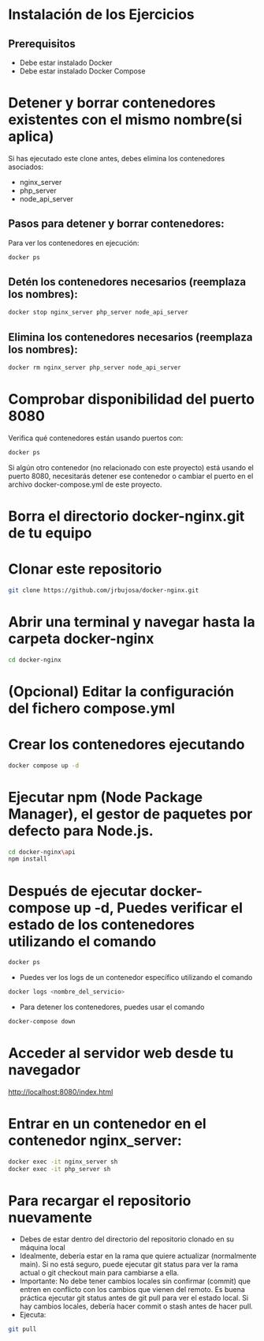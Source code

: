# Instalación de los Ejercicios
## Prerequisitos

- Debe estar instalado Docker
- Debe estar instalado Docker Compose

# Detener y borrar contenedores existentes con el mismo nombre(si aplica)

Si has ejecutado este clone antes, debes elimina los contenedores asociados:

* nginx_server
* php_server
* node_api_server

## Pasos para detener y borrar contenedores:

Para ver los contenedores en ejecución:
```bash 
docker ps
```

## Detén los contenedores necesarios (reemplaza los nombres):
```bash 
docker stop nginx_server php_server node_api_server
```

## Elimina los contenedores necesarios (reemplaza los nombres):
```bash 
docker rm nginx_server php_server node_api_server
```

# Comprobar disponibilidad del puerto 8080

Verifica qué contenedores están usando puertos con:

```bash 
docker ps
```

Si algún otro contenedor (no relacionado con este proyecto) está usando el puerto 8080, necesitarás detener ese contenedor o cambiar el puerto en el archivo docker-compose.yml de este proyecto.

# Borra el directorio docker-nginx.git de tu equipo

# Clonar este repositorio
```bash 
git clone https://github.com/jrbujosa/docker-nginx.git
```

# Abrir una terminal y navegar hasta la carpeta docker-nginx
```bash 
cd docker-nginx
```

# (Opcional) Editar la configuración del fichero compose.yml

# Crear los contenedores ejecutando
```bash 
docker compose up -d

```

# Ejecutar npm (Node Package Manager), el gestor de paquetes por defecto para Node.js.
```bash 
cd docker-nginx\api
npm install
```


# Después de ejecutar docker-compose up -d, Puedes verificar el estado de los contenedores utilizando el comando
```bash 
docker ps
```

- Puedes ver los logs de un contenedor específico utilizando el comando
```bash 
docker logs <nombre_del_servicio>
```

- Para detener los contenedores, puedes usar el comando
```bash 
docker-compose down
```
# Acceder al servidor web desde tu navegador

[http://localhost:8080/index.html](http://localhost:8080/index.html)

# Entrar en un contenedor en el contenedor nginx_server:
```bash 
docker exec -it nginx_server sh
docker exec -it php_server sh
```

# Para recargar el repositorio nuevamente

* Debes de estar dentro del directorio del repositorio clonado en su máquina local
* Idealmente, debería estar en la rama que quiere actualizar (normalmente main). Si no está seguro, puede ejecutar git status para ver la rama actual o git checkout main para cambiarse a ella.
* Importante: No debe tener cambios locales sin confirmar (commit) que entren en conflicto con los cambios que vienen del remoto. Es buena práctica ejecutar git status antes de git pull para ver el estado local. Si hay cambios locales, debería hacer commit o stash antes de hacer pull.
* Ejecuta:  
```bash 
git pull
```